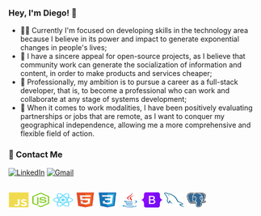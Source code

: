### Hey, I'm Diego! 👋

- :technologist: Currently I'm focused on developing skills in the technology area because I believe in its power and impact to generate exponential changes in people's lives; 
- :notebook: I have a sincere appeal for open-source projects, as I believe that community work can generate the socialization of information and content, in order to make products and services cheaper;</br>
- :seedling: Professionally, my ambition is to pursue a career as a full-stack developer, that is, to become a professional who can work and collaborate at any stage of systems development;</br>
- :notebook: When it comes to work modalities, I have been positively evaluating partnerships or jobs that are remote, as I want to conquer my geographical independence, allowing me a more comprehensive and flexible field of action.

### :handshake: Contact Me

<a href="https://br.linkedin.com/in/diegodealmeidacosta"><img alt="LinkedIn" src="https://img.shields.io/badge/LinkedIn-gray?style=flat-square&logo=linkedin"></a>
<a href = "mailto:diegocostaxp@gmail.com"><img alt="Gmail" src="https://img.shields.io/badge/Gmail-D14836?style=flat-square&logo=gmail&logoColor=white"></a>
  
<div style="display: inline_block"><br>
  <img align="center" alt="javascript" height="30" width="40" src="https://raw.githubusercontent.com/devicons/devicon/master/icons/javascript/javascript-plain.svg">
  <img align="center" alt="nodejs" height="30" width="40" src="https://raw.githubusercontent.com/devicons/devicon/master/icons/nodejs/nodejs-plain.svg">
  <img align="center" alt="react" height="30" width="40" src="https://raw.githubusercontent.com/devicons/devicon/master/icons/react/react-original.svg">
  <img align="center" alt="html" height="30" width="40" src="https://raw.githubusercontent.com/devicons/devicon/master/icons/html5/html5-original.svg">
  <img align="center" alt="css" height="30" width="40" src="https://raw.githubusercontent.com/devicons/devicon/master/icons/css3/css3-original.svg">
  <img align="center" alt="java" height="30" width="40" src="https://raw.githubusercontent.com/devicons/devicon/master/icons/java/java-original.svg">
  <img align="center" alt="bootstraps" height="30" width="40" src="https://raw.githubusercontent.com/devicons/devicon/master/icons/bootstrap/bootstrap-original.svg">
  <img align="center" alt="mysql" height="30" width="40" src="https://raw.githubusercontent.com/devicons/devicon/master/icons/mysql/mysql-original.svg">
  <img align="center" alt="postgresql" height="30" width="40" src="https://raw.githubusercontent.com/devicons/devicon/master/icons/postgresql/postgresql-original.svg">
</div>
